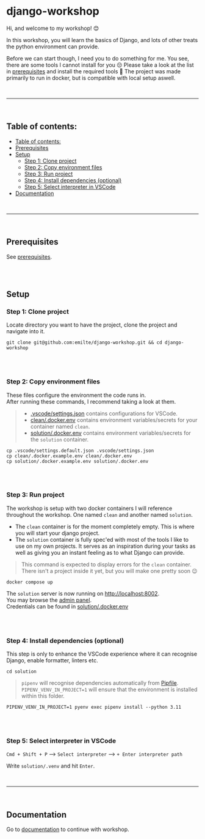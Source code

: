 # django-workshop

Hi, and welcome to my workshop! 😊

In this workshop, you will learn the basics of Django, and lots of other treats the python environment can provide.

Before we can start though, I need you to do something for me. You see, there are some tools I cannot install for you 😔 Please take a look at the list in [prerequisites](#prerequisites) and install the required tools 🔧
The project was made primarily to run in docker, but is compatible with local setup aswell.

<br>
<hr>
<br>

## Table of contents:

- [Table of contents:](#table-of-contents)
- [Prerequisites](#prerequisites)
- [Setup](#setup)
  - [Step 1: Clone project](#step-1-clone-project)
  - [Step 2: Copy environment files](#step-2-copy-environment-files)
  - [Step 3: Run project](#step-3-run-project)
  - [Step 4: Install dependencies (optional)](#step-4-install-dependencies-optional)
  - [Step 5: Select interpreter in VSCode](#step-5-select-interpreter-in-vscode)
- [Documentation](#documentation)

<br>
<hr>
<br>

## Prerequisites

See [prerequisites](/documentation/prerequisites.md).

<br>
<br>

## Setup

### Step 1: Clone project

Locate directory you want to have the project, clone the project and navigate into it.

```
git clone git@github.com:emilte/django-workshop.git && cd django-workshop
```

<br>
<br>

### Step 2: Copy environment files

These files configure the environment the code runs in.  
After running these commands, I recommend taking a look at them.

> - [.vscode/settings.json](.vscode/settings.json) contains configurations for VSCode.
> - [clean/.docker.env](clean/.docker.env) contains environment variables/secrets for your container named `clean`.
> - [solution/.docker.env](solution/.docker.env) contains environment variables/secrets for the `solution` container.

```
cp .vscode/settings.default.json .vscode/settings.json
cp clean/.docker.example.env clean/.docker.env
cp solution/.docker.example.env solution/.docker.env
```

<br>
<br>

<!-- ### 3. Build project

```
docker compose build
``` -->

<!-- <br> -->
<!-- <br> -->

### Step 3: Run project

The workshop is setup with two docker containers I will reference throughout the workshop. One named `clean` and another named `solution`.

- The `clean` container is for the moment completely empty. This is where you will start your django project.
- The `solution` container is fully spec'ed with most of the tools I like to use on my own projects. It serves as an inspiration during your tasks as well as giving you an instant feeling as to what Django can provide.

> This command is expected to display errors for the `clean` container.  
> There isn't a project inside it yet, but you will make one pretty soon 😉

```
docker compose up
```

The `solution` server is now running on [http://localhost:8002](http://localhost:8002).  
You may browse the [admin panel](http://localhost:8002/admin).  
Credentials can be found in [solution/.docker.env](/solution/.docker.env)

<br>
<br>

### Step 4: Install dependencies (optional)

This step is only to enhance the VSCode experience where it can recognise Django, enable formatter, linters etc.

```
cd solution
```

> `pipenv` will recognise dependencies automatically from [Pipfile](/solution/Pipfile).  
> `PIPENV_VENV_IN_PROJECT=1` will ensure that the environment is installed within this folder.

```
PIPENV_VENV_IN_PROJECT=1 pyenv exec pipenv install --python 3.11
```

<br>
<br>

### Step 5: Select interpreter in VSCode

`Cmd + Shift + P` --> `Select interpreter` --> `+ Enter interpreter path`

Write `solution/.venv` and hit `Enter`.

<br>
<hr>
<br>

## Documentation

Go to [documentation](/documentation/README.md) to continue with workshop.
